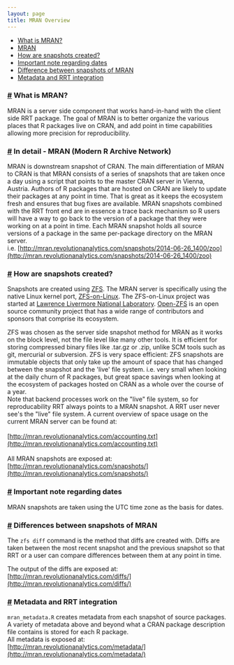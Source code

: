 ```yaml
---
layout: page
title: MRAN Overview
---
```


* [What is MRAN?](#whatismran)
* [MRAN](#indetail)
* [How are snapshots created?](#snapshots)
* [Important note regarding dates](#dates)
* [Difference between snapshots of MRAN](#diffsnaps)
* [Metadata and RRT integration](#metadatarrt)

### <a href="#whatismran" name="whatismran">#</a> What is MRAN?
MRAN is a server side component that works hand-in-hand with the client side
RRT package.
The goal of MRAN is to better organize the various places that R packages
live on CRAN, and add point in time capabilities allowing more precision for reproducibility.

### <a href="#indetail" name="indetail">#</a> In detail - MRAN (Modern R Archive Network)
MRAN is downstream snapshot of CRAN. The main differentiation of MRAN to CRAN
is that MRAN consists of a series of snapshots that are taken once a day 
using a script that points to the master CRAN server in Vienna, Austria.
Authors of R packages that are hosted on CRAN are likely to update their packages at any point in time.
That is great as it keeps the ecosystem fresh and ensures that bug fixes are available. MRAN snapshots
combined with the RRT front end are in essence a trace back mechanism so R users will have a way to go
back to the version of a package that they were working on at a point in time. 
Each MRAN snapshot holds all source versions of a package in the same
per-package directory on the MRAN server.  
i.e. [http://mran.revolutionanalytics.com/snapshots/2014-06-26_1400/zoo](http://mran.revolutionanalytics.com/snapshots/2014-06-26_1400/zoo)

### <a href="#snapshots" name="snapshots">#</a> How are snapshots created?
Snapshots are created using [ZFS](http://open-zfs.org/wiki/Main_Page).
The MRAN server is specifically using the native Linux kernel port, [ZFS-on-Linux](http://zfsonlinux.org/).
The ZFS-on-Linux project was started at [Lawrence Livermore National Laboratory](https://www.llnl.gov/).
[Open-ZFS](http://open-zfs.org/wiki/Main_Page) is an open source community project that 
has a wide range of contributors and sponsors that comprise its ecosystem.

ZFS was chosen as the server side snapshot method for MRAN as it works on the block level,
not the file level like many other tools. It is efficient for storing compressed binary
files like .tar.gz or .zip, unlike SCM tools such as git, mercurial or subversion.
ZFS is very space efficient: ZFS snapshots are immutable objects that only take up the amount of
space that has changed between the snapshot and the 'live' file system. i.e.
very small when looking at the daily churn of R packages, but great space
savings when looking at the ecosystem of packages hosted on CRAN as a whole
over the course of a year.  
Note that backend processes work on the "live" file system, so for reproducability RRT always 
points to a MRAN snapshot. A RRT user never see's the "live" file system.
A current overview of space usage on the current MRAN server can be found at:  
<br/>
[http://mran.revolutionanalytics.com/accounting.txt](http://mran.revolutionanalytics.com/accounting.txt)  
<br/>
All MRAN snapshots are exposed at:  
[http://mran.revolutionanalytics.com/snapshots/](http://mran.revolutionanalytics.com/snapshots/)


### <a href="#dates" name="dates">#</a> Important note regarding dates
MRAN snapshots are taken using the UTC time zone as the basis for dates.


### <a href="#diffsnaps" name="diffsnaps">#</a> Differences between snapshots of MRAN

The `zfs diff` command is the method that diffs are created with.
Diffs are taken between the most recent snapshot and the previous
snapshot so that RRT or a user can compare differences between them
at any point in time.

The output of the diffs are exposed at:  
[http://mran.revolutionanalytics.com/diffs/](http://mran.revolutionanalytics.com/diffs/)

### <a href="#metadatarrt" name="metadatarrt">#</a> Metadata and RRT integration

`mran_metadata.R` creates metadata from each snapshot of source packages.
A variety of metadata above and beyond what a CRAN package description file contains is stored for each R package.  
All metadata is exposed at:  
[http://mran.revolutionanalytics.com/metadata/](http://mran.revolutionanalytics.com/metadata/)
